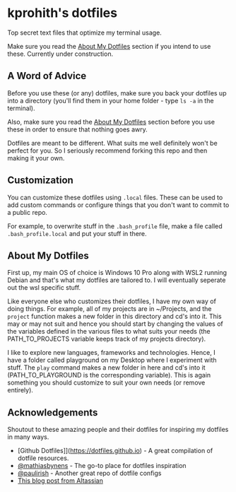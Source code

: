 # kprohith's dotfiles

Top secret text files that optimize my terminal usage.

Make sure you read the [About My Dotfiles](#about-my-dotfiles) section if you intend to use these.
Currently under construction.

## A Word of Advice

Before you use these (or any) dotfiles, make sure you back your dotfiles up into a directory (you'll find them in your home folder - type `ls -a` in the terminal).

Also, make sure you read the [About My Dotfiles](#about-my-dotfiles) section before you use these in order to ensure that nothing goes awry.

Dotfiles are meant to be different. What suits me well definitely won't be perfect for you. So I seriously recommend forking this repo and then making it your own.

## Customization

You can customize these dotfiles using `.local` files. These can be used to add custom commands or configure things that you don't want to commit to a public repo. 

For example, to overwrite stuff in the `.bash_profile` file, make a file called `.bash_profile.local` and put your stuff in there. 


## About My Dotfiles

First up, my main OS of choice is Windows 10 Pro along with WSL2 running Debian and that's what my dotfiles are tailored to. I will eventually seperate out the wsl specific stuff.

Like everyone else who customizes their dotfiles, I have my own way of doing things. For example, all of my projects are in ~/Projects, and the `project` function makes a new folder in this directory and cd's into it. This may or may not suit and hence you should start by changing the values of the variables defined in the various files to what suits your needs (the PATH_TO_PROJECTS variable keeps track of my projects directory).

I like to explore new languages, frameworks and technologies. Hence, I have a folder called playground on my Desktop where I experiment with stuff. The `play` command makes a new folder in here and cd's into it (PATH_TO_PLAYGROUND is the corresponding variable). This is again something you should customize to suit your own needs (or remove entirely).


## Acknowledgements


Shoutout to these amazing people and their dotfiles for inspiring my dotfiles in many ways.

- [Github Dotfiles]](https://dotfiles.github.io) - A great compilation of dotfile resources.
- [@mathiasbynens](https://github.com/mathiasbynens/dotfiles) - The go-to place for dotfiles inspiration
- [@paulirish](https://github.com/paulirish/dotfiles) - Another great repo of dotfile configs
- [This blog post from Altassian](https://www.atlassian.com/git/tutorials/dotfiles)

